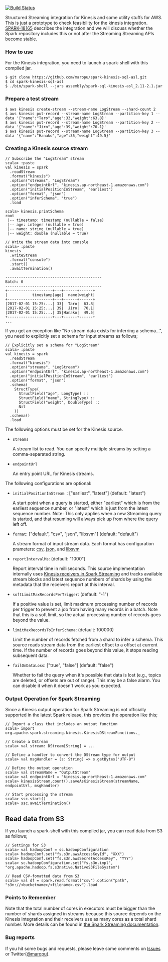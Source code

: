 [![Build Status](https://travis-ci.org/maropu/spark-kinesis-sql-asl.svg?branch=master)](https://travis-ci.org/maropu/spark-kinesis-sql-asl)

Structured Streaming integration for Kinesis and some utility stuffs for AWS.
This is just a prototype to check feasibility for the kinesis integration.
[SPARK-18165](https://issues.apache.org/jira/browse/SPARK-18165) describes the integration and
we will discuss whether the Spark repository includes this or not after the Streaming Streaming APIs become stable.

### How to use

For the Kinesis integration, you need to launch a spark-shell with this compiled jar.

    $ git clone https://github.com/maropu/spark-kinesis-sql-asl.git
    $ cd spark-kinesis-sql-asl
    $ ./bin/spark-shell --jars assembly/spark-sql-kinesis-asl_2.11-2.1.jar

### Prepare a test stream

    $ aws kinesis create-stream --stream-name LogStream --shard-count 2
    $ aws kinesis put-record --stream-name LogStream --partition-key 1 --data '{"name":"Taro","age":33,"weight":63.8}'
    $ aws kinesis put-record --stream-name LogStream --partition-key 2 --data '{"name":"Jiro","age":39,"weight":70.1}'
    $ aws kinesis put-record --stream-name LogStream --partition-key 3 --data '{"name":"Hanako","age":35,"weight":49.5}'

### Creating a Kinesis source stream

    // Subscribe the "LogStream" stream
    scala> :paste
    val kinesis = spark
      .readStream
      .format("kinesis")
      .option("streams", "LogStream")
      .option("endpointUrl", "kinesis.ap-northeast-1.amazonaws.com")
      .option("initialPositionInStream", "earliest")
      .option("format", "json")
      .option("inferSchema", "true")
      .load

    scala> kinesis.printSchema
    root
     |-- timestamp: timestamp (nullable = false)
     |-- age: integer (nullable = true)
     |-- name: string (nullable = true)
     |-- weight: double (nullable = true)

    // Write the stream data into console
    scala> :paste
    kinesis
      .writeStream
      .format("console")
      .start()
      .awaitTermination()

    -------------------------------------------
    Batch: 0
    -------------------------------------------
    +--------------------+---+------+------+
    |           timestamp|age|  name|weight|
    +--------------------+---+------+------+
    |2017-02-01 15:25:...| 33|  Taro|  63.8|
    |2017-02-01 15:25:...| 39|  Jiro|  70.1|
    |2017-02-01 15:25:...| 35|Hanako|  49.5|
    +--------------------+---+------+------+
    ...

If you get an exception like "No stream data exists for inferring a schema...",
you need to explicitly set a schema for input streams as follows;

    // Explicitly set a schema for "LogStream"
    scala> :paste
    val kinesis = spark
      .readStream
      .format("kinesis")
      .option("streams", "LogStream")
      .option("endpointUrl", "kinesis.ap-northeast-1.amazonaws.com")
      .option("initialPositionInStream", "earliest")
      .option("format", "json")
      .schema(
        StructType(
          StructField("age", LongType) ::
          StructField("name", StringType) ::
          StructField("weight", DoubleType) ::
          Nil
        ))
      .schema()
      .load

The following options must be set for the Kinesis source.

 * `streams`

    A stream list to read. You can specify multiple streams by setting a comma-separated string.

 * `endpointUrl`

    An entry point URL for Kinesis streams.

The following configurations are optional:

 * `initialPositionInStream `: \["earliest", "latest"\] (default: "latest")

    A start point when a query is started, either "earliest" which is from the earliest sequence
    number, or "latest" which is just from the latest sequence number. Note: This only applies
    when a new Streaming query is started, and that resuming will always pick up from
    where the query left off.

 * `format`: \["default", "csv", "json", "libsvm"\] (default: "default")

    A stream format of input stream data. Each format has configuration prameters:
    [csv](./external/kinesis-sql-asl/src/main/scala/org/apache/spark/sql/execution/datasources/csv/CSVKinesisValueFormat.scala#L34),
    [json](./external/kinesis-sql-asl/src/main/scala/org/apache/spark/sql/execution/datasources/json/JsonKinesisValueFormat.scala#L36),
    and [libsvm](./external/kinesis-sql-asl/src/main/scala/org/apache/spark/ml/source/libsvm/LibSVMKinesisValueFormat.scala#L39)

 * `reportIntervalMs`: (default: "1000")

    Report interval time in milliseconds. This source implementation internally uses
    [Kinesis receivers in Spark Streaming](https://github.com/apache/spark/tree/master/external/kinesis-asl)
    and tracks available stream blocks and latest sequence numbers of shards by using the metadata
    that the receivers report at this interval.

 * `softLimitMaxRecordsPerTrigger`: (default: "-1")

    If a positive value is set, limit maximum processing number of records per trigger to prevent
    a job from having many records in a batch. Note that this is a soft limit, so the actual
    processing number of records goes beyond the value.

 * `limitMaxRecordsToInferSchema`: (default: 100000)

    Limit the number of records fetched from a shard to infer a schema. This source reads
    stream data from the earliest offset to a offset at current time. If the number of records
    goes beyond this value, it stops reading subsequent data.

 * `failOnDataLoss`: \["true", "false"\] (default: "false")

    Whether to fail the query when it's possible that data is lost (e.g., topics are deleted, or
    offsets are out of range). This may be a false alarm. You can disable it when it doesn't work
    as you expected.

### Output Operation for Spark Streaming

Since a Kinesis output operation for Spark Streaming is not officially supported in the latest Spark release,
this provides the operation like this;

    // Import a class that includes an output function
    scala> import org.apache.spark.streaming.kinesis.KinesisDStreamFunctions._

    // Create a DStream
    scala> val stream: DStream[String] = ...

    // Define a handler to convert the DStream type for output
    scala> val msgHandler = (s: String) => s.getBytes("UTF-8")

    // Define the output operation
    scala> val streamName = "OutputStream"
    scala> val endpointUrl = "kinesis.ap-northeast-1.amazonaws.com"
    scala> kinesisStream.count().saveAsKinesisStream(streamName, endpointUrl, msgHandler)

    // Start processing the stream
    scala> ssc.start()
    scala> ssc.awaitTermination()

## Read data from S3

If you launch a spark-shell with this compiled jar, you can read data from S3 as follows;

    // Settings for S3
    scala> val hadoopConf = sc.hadoopConfiguration
    scala> hadoopConf.set("fs.s3n.awsAccessKeyId", "XXX")
    scala> hadoopConf.set("fs.s3n.awsSecretAccessKey", "YYY")
    scala> sc.hadoopConfiguration.set("fs.s3n.impl", "org.apache.hadoop.fs.s3native.NativeS3FileSystem")

    // Read CSV-fomatted data from S3
    scala> val df = spark.read.format("csv").option("path", "s3n://<bucketname>/<filename>.csv").load

### Points to Remember

Note that the total number of cores in executors must be bigger than the number of shards assigned
in streams because this source depends on the Kinesis integration and their receivers use
as many cores as a total shard number. More details can be found in
[the Spark Streaming documentation](http://spark.apache.org/docs/latest/streaming-programming-guide.html#points-to-remember-1).

### Bug reports

If you hit some bugs and requests, please leave some comments on
[Issues](https://github.com/maropu/spark-kinesis-sql-asl/issues) or
Twitter([@maropu](http://twitter.com/#!/maropu)).
